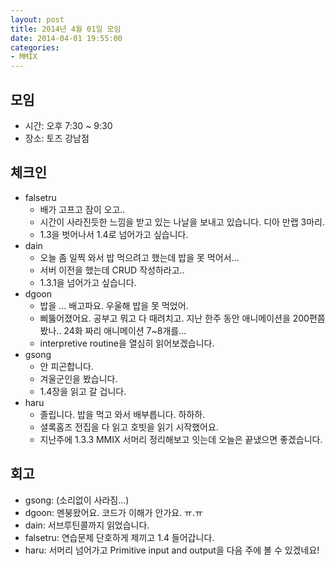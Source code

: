 ```yaml
---
layout: post
title: 2014년 4월 01일 모임
date: 2014-04-01 19:55:00
categories:
- MMIX
---
```


## 모임

* 시간: 오후 7:30 ~ 9:30
* 장소: 토즈 강남점

## 체크인

* falsetru
    * 배가 고프고 잠이 오고..
    * 시간이 사라진듯한 느낌을 받고 있는 나날을 보내고 있습니다. 디아 만랩 3마리. 
    * 1.3을 벗어나서 1.4로 넘어가고 싶습니다.
* dain
    * 오늘 좀 일찍 와서 밥 먹으려고 했는데 밥을 못 먹어서...
    * 서버 이전을 했는데 CRUD 작성하라고..
    * 1.3.1을 넘어가고 싶습니다.
* dgoon
    * 밥을 ... 배고파요. 우울해 밥을 못 먹었어.
    * 삐뚫어졌어요. 공부고 뭐고 다 때려치고. 지난 한주 동안 애니메이션을 200편쯤 봤나.. 24화 짜리 애니메이션 7~8개를...
    * interpretive routine을 열심히 읽어보겠습니다.
* gsong
    * 안 피곤합니다.
    * 겨울군인을 봤습니다.
    * 1.4장을 읽고 갈 겁니다.
* haru
    * 졸립니다. 밥을 먹고 와서 배부릅니다. 하하하.
    * 셜록홈즈 전집을 다 읽고 호빗을 읽기 시작했어요.
    * 지난주에 1.3.3 MMIX 서머리 정리해보고 잇는데 오늘은 끝냈으면 좋겠습니다.

## 회고

* gsong: (소리없이 사라짐...)
* dgoon: 멘붕왔어요. 코드가 이해가 안가요. ㅠ.ㅠ
* dain: 서브루틴콜까지 읽었습니다.
* falsetru: 연습문제 단호하게 제끼고 1.4 들어갑니다.
* haru: 서머리 넘어가고 Primitive input and output을 다음 주에 볼 수 있겠네요!
